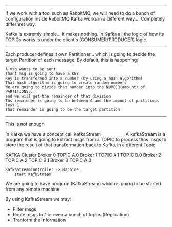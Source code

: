          
-----
If we work with a tool such as RabbitMQ, we will need to do a bunch of configuration inside RabbitMQ
Kafka works in a different way.... Completely differnret way.

Kafka is extremly simple... It makes nothing.
In Kafka all the logic of how its TOPICs works is under the client's (CONSUMER/PRODUCER) logic.

----
Each producer defines it own Partitioner... which is going to decide the target Partition of each message.
By default, this is happening:

    A msg wants to be sent
    Thant msg is going to have a KEY
    Key is transformed into a number (by using a hash algorithm)
    That hash algorithm is going to create random numbers
    We are going to divide that number into the NUMBER(amount) of PARTITIONS... 
    and we will get the remainder of that division
    Ths remainder is going to be between 0 and the amount of partitions less 1.
    That remainder is going to be the target partition

---
This is not enough

In Kafka we have a concept call KafkaStream
                                ___________
 A kafkaStream is a program that is going to Extract msgs from a TOPIC
                                          to process thos msgs 
                                          to store the result of that transformation back to Kafka, in a diferent Topic




KAFKA Cluster
    Broker 0
        TOPIC A.0
    Broker 1
        TOPIC A.1
        TOPIC B.0
    Broker 2
        TOPIC A.2
        TOPIC B.1
    Broker 3
        TOPIC A.3

    
    KafkaStreamController -> Machine
        start KafkStream

We are going to have program (KafkaStream) which is going to be started from any remote machine


By using KafkaStream we may:
- Filter msgs
- Route msgs to 1 or even a bunch of topics (Replication)
- Tranform the information


